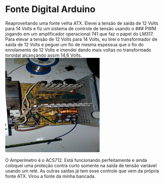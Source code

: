 # Fonte Digital Arduino

Reaproveitando uma fonte velha ATX.
Elevei a tensão de saída de 12 Volts para 14 Volts e fiz um sistema de controle de tensão usando o ### PWM jogando em um amplificador operacional 741 que faz o papel do LM317.
Para elevar a tensão de 12 Volts para 14 Volts, eu tirei o transformador de saída de 12 Volts e peguei um fio de mesma espessua que o fio do enrolamento de 12 Volts e imendei dando mais voltas no transformado toroidal alcançando assim 14,6 Volts.
<img src="https://github.com/456789123/Fonte-Digital/blob/master/Imagens/P_20200319_172957_vHDR_Auto.jpg" width="300" height="300">


O Amperímetro é o ACS712.
Está funcionando perfeitamente e ainda coloquei uma proteção contra curto somente na saída de tensão variável usando um relé. As outras saídas já tem esse controle que vem da própria fonte ATX.
Virou a fonte da minha bancada.

